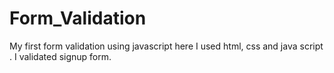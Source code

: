 # Form_Validation
My first form validation using javascript here I used html, css and java script . I validated signup form.

